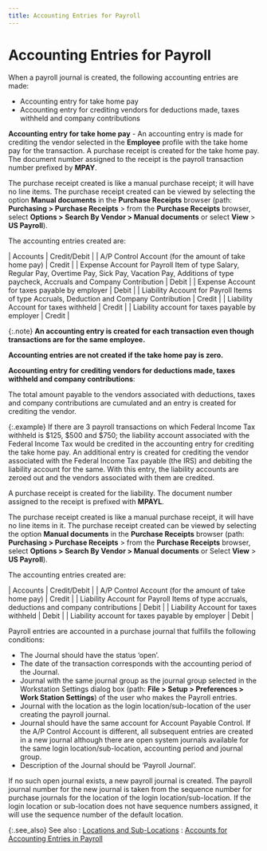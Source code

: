 ```yaml
---
title: Accounting Entries for Payroll
---
```


# Accounting Entries for Payroll


When a payroll journal is created, the following accounting entries  are made:

- Accounting  entry for take home pay
- Accounting  entry for crediting vendors for deductions made, taxes withheld and company  contributions



**Accounting entry for take home pay**  - An accounting entry is made for crediting the vendor selected in the  **Employee** profile with the take  home pay for the transaction. A purchase receipt is created for the take  home pay. The document number assigned to the receipt is the payroll transaction  number prefixed by **MPAY**.


The purchase receipt created is like a manual purchase receipt; it will  have no line items. The purchase receipt created can be viewed by selecting  the option **Manual documents** in  the **Purchase Receipts** browser  (path: **Purchasing &gt; Purchase Receipts**  > from the **Purchase Receipts**  browser, select **Options &gt; Search By 
 Vendor &gt; Manual documents** or select **View**  > **US Payroll**).


The accounting entries created are:


| Accounts | Credit/Debit |
| A/P Control Account (for the amount of take home pay) | Credit |
| Expense Account for Payroll Item of type Salary, Regular Pay, Overtime  Pay, Sick Pay, Vacation Pay, Additions of type paycheck, Accruals and  Company Contribution | Debit |
| Expense Account for taxes payable by employer | Debit |
| Liability Account for Payroll Items of type Accruals,  Deduction and Company Contribution | Credit |
| Liability Account for taxes withheld | Credit |
| Liability account for taxes payable by employer | Credit |



{:.note}
**An accounting entry is created for each transaction  even though transactions are for the same employee.**


**Accounting entries are not created if the  take home pay is zero.**


**Accounting entry for crediting vendors 
 for deductions made, taxes withheld and company contributions**:


The total amount payable to the vendors associated with deductions,  taxes and company contributions are cumulated and an entry is created  for crediting the vendor.


{:.example}
If there are 3 payroll transactions on which  Federal Income Tax withheld is $125, $500 and $750; the liability account  associated with the Federal Income Tax would be credited in the accounting  entry for crediting the take home pay. An additional entry is created  for crediting the vendor associated with the Federal Income Tax payable  (the IRS) and debiting the liability account for the same. With this entry,  the liability accounts are zeroed out and the vendors associated with  them are credited.


A purchase receipt is created for the liability. The document number  assigned to the receipt is prefixed with **MPAYL**.


The purchase receipt created is like a manual purchase receipt, it will  have no line items in it. The purchase receipt created can be viewed by  selecting the option **Manual documents**  in the **Purchase Receipts** browser  (path: **Purchasing &gt; Purchase Receipts**  > from the **Purchase Receipts**  browser, select **Options &gt; Search By 
 Vendor &gt; Manual documents** or Select **View** > **US Payroll**).


The accounting entries created are:


| Accounts | Credit/Debit |
| A/P Control Account (for the amount of take home pay) | Credit |
| Liability Account for Payroll Items of type accruals,  deductions and company contributions | Debit |
| Liability Account for taxes withheld | Debit |
| Liability account for taxes payable by employer | Debit |



Payroll entries are accounted in a purchase journal that fulfills the  following conditions:

- The Journal  should have the status ‘open’.
- The date of  the transaction corresponds with the accounting period of the Journal.
- Journal with  the same journal group as the journal group selected in the Workstation  Settings dialog box (path: **File &gt; 
 Setup &gt; Preferences &gt; Work Station Settings**) of the user  who makes the Payroll entries.
- Journal with  the location as the login  location/sub-location of the user creating the payroll journal.
- Journal should  have the same account for Account Payable Control. If the A/P Control  Account is different, all subsequent entries are created in a new journal  although there are open system journals available for the same login  location/sub-location, accounting period and journal group.
- Description  of the Journal should be ‘Payroll Journal’.



If no such open journal exists, a new payroll journal is created. The  payroll journal number for the new journal is taken from the sequence  number for purchase journals for the location of the login  location/sub-location. If the login  location or sub-location does not have sequence numbers assigned, it will  use the sequence number of the default location.


{:.see_also}
See also
: [Locations  and Sub-Locations]({{site.sc_chm}}/options/locations-and-sub-locations/locations_and_departments.html)
: [Accounts  for Accounting Entries in Payroll]({{site.prl_baseurl}}/misc/accounts_for_accounting_entries_in_payroll.html)
